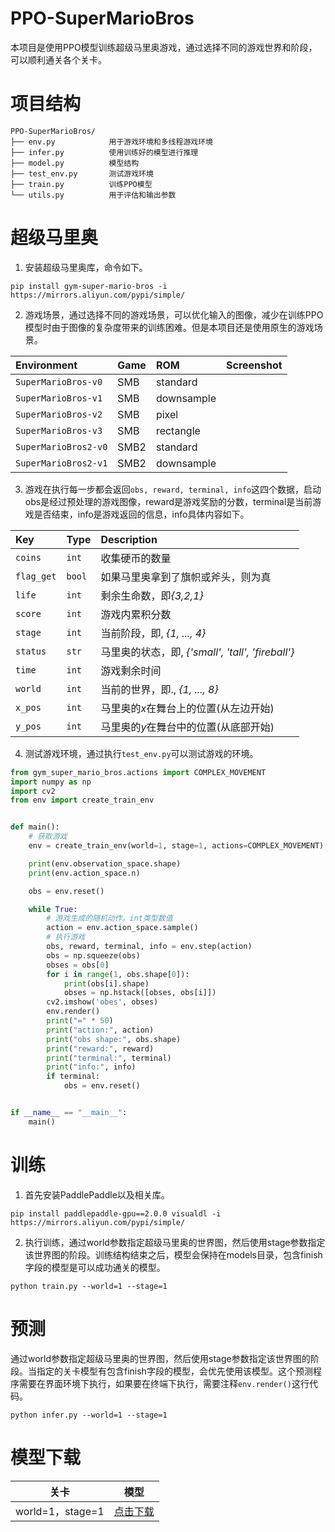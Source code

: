 # PPO-SuperMarioBros
本项目是使用PPO模型训练超级马里奥游戏，通过选择不同的游戏世界和阶段，可以顺利通关各个关卡。

# 项目结构
```shell script
PPO-SuperMarioBros/
├── env.py            用于游戏环境和多线程游戏环境
├── infer.py          使用训练好的模型进行推理
├── model.py          模型结构
├── test_env.py       测试游戏环境
├── train.py          训练PPO模型
└── utils.py          用于评估和输出参数
```

# 超级马里奥

1. 安装超级马里奥库，命令如下。
```shell
pip install gym-super-mario-bros -i https://mirrors.aliyun.com/pypi/simple/
```

2. 游戏场景，通过选择不同的游戏场景，可以优化输入的图像，减少在训练PPO模型时由于图像的复杂度带来的训练困难。但是本项目还是使用原生的游戏场景。
<table>
<thead>
<tr>
<th align="left">Environment</th>
<th align="left">Game</th>
<th align="left">ROM</th>
<th align="left">Screenshot</th>
</tr>
</thead>
<tbody>
<tr>
<td align="left"><code>SuperMarioBros-v0</code></td>
<td align="left">SMB</td>
<td align="left">standard</td>
<td align="left"><img alt="" src="https://warehouse-camo.ingress.cmh1.psfhosted.org/c4717c633d3823dda390ebc21bac34b18e7c22c3/68747470733a2f2f757365722d696d616765732e67697468756275736572636f6e74656e742e636f6d2f323138343436392f34303934383832302d33643135653563322d363833302d313165382d383164342d6563666166666565306131342e706e67"></td>
</tr>
<tr>
<td align="left"><code>SuperMarioBros-v1</code></td>
<td align="left">SMB</td>
<td align="left">downsample</td>
<td align="left"><img alt="" src="https://warehouse-camo.ingress.cmh1.psfhosted.org/e8eda56caeefcada9af67f43385ef1f48d0ac394/68747470733a2f2f757365722d696d616765732e67697468756275736572636f6e74656e742e636f6d2f323138343436392f34303934383831392d33636666366334382d363833302d313165382d383337332d3866616431363635616337322e706e67"></td>
</tr>
<tr>
<td align="left"><code>SuperMarioBros-v2</code></td>
<td align="left">SMB</td>
<td align="left">pixel</td>
<td align="left"><img alt="" src="https://warehouse-camo.ingress.cmh1.psfhosted.org/7f53e40eb716be49673cf41fb833486ab3ee104a/68747470733a2f2f757365722d696d616765732e67697468756275736572636f6e74656e742e636f6d2f323138343436392f34303934383831382d33636561303964342d363833302d313165382d386566612d3866333464386230356231312e706e67"></td>
</tr>
<tr>
<td align="left"><code>SuperMarioBros-v3</code></td>
<td align="left">SMB</td>
<td align="left">rectangle</td>
<td align="left"><img alt="" src="https://warehouse-camo.ingress.cmh1.psfhosted.org/51975e7cc634efb02ed92acfb56368733b25f4d9/68747470733a2f2f757365722d696d616765732e67697468756275736572636f6e74656e742e636f6d2f323138343436392f34303934383831372d33636436363030612d363833302d313165382d386162622d3963656536613331643337372e706e67"></td>
</tr>
<tr>
<td align="left"><code>SuperMarioBros2-v0</code></td>
<td align="left">SMB2</td>
<td align="left">standard</td>
<td align="left"><img alt="" src="https://warehouse-camo.ingress.cmh1.psfhosted.org/0618011a5c6cedb9dba051b8cf134ba51dd0777a/68747470733a2f2f757365722d696d616765732e67697468756275736572636f6e74656e742e636f6d2f323138343436392f34303934383832322d33643362383431322d363833302d313165382d383630622d6166333830326635333733662e706e67"></td>
</tr>
<tr>
<td align="left"><code>SuperMarioBros2-v1</code></td>
<td align="left">SMB2</td>
<td align="left">downsample</td>
<td align="left"><img alt="" src="https://warehouse-camo.ingress.cmh1.psfhosted.org/7c42437f4d2f447e192c088eab22739534c2d9be/68747470733a2f2f757365722d696d616765732e67697468756275736572636f6e74656e742e636f6d2f323138343436392f34303934383832312d33643264363161322d363833302d313165382d383738392d6139326537353061613961382e706e67"></td>
</tr></tbody></table>


3. 游戏在执行每一步都会返回`obs, reward, terminal, info`这四个数据，启动obs是经过预处理的游戏图像，reward是游戏奖励的分数，terminal是当前游戏是否结束，info是游戏返回的信息，info具体内容如下。

<table>
<thead>
<tr>
<th align="left">Key</th>
<th align="left">Type</th>
<th align="left">Description</th>
</tr>
</thead>
<tbody>
<tr>
<td align="left"><code>coins</code></td>
<td align="left"><code>int</code></td>
<td align="left">收集硬币的数量</td>
</tr>
<tr>
<td align="left"><code>flag_get</code></td>
<td align="left"><code>bool</code></td>
<td align="left">如果马里奥拿到了旗帜或斧头，则为真</td>
</tr>
<tr>
<td align="left"><code>life</code></td>
<td align="left"><code>int</code></td>
<td align="left">剩余生命数，即<em>{3,2,1}</em></td>
</tr>
<tr>
<td align="left"><code>score</code></td>
<td align="left"><code>int</code></td>
<td align="left">游戏内累积分数</td>
</tr>
<tr>
<td align="left"><code>stage</code></td>
<td align="left"><code>int</code></td>
<td align="left">当前阶段，即, <em>{1, ..., 4}</em></td>
</tr>
<tr>
<td align="left"><code>status</code></td>
<td align="left"><code>str</code></td>
<td align="left">马里奥的状态，即, <em>{'small', 'tall', 'fireball'}</em></td>
</tr>
<tr>
<td align="left"><code>time</code></td>
<td align="left"><code>int</code></td>
<td align="left">游戏剩余时间</td>
</tr>
<tr>
<td align="left"><code>world</code></td>
<td align="left"><code>int</code></td>
<td align="left">当前的世界，即., <em>{1, ..., 8}</em></td>
</tr>
<tr>
<td align="left"><code>x_pos</code></td>
<td align="left"><code>int</code></td>
<td align="left">马里奥的<em>x</em>在舞台上的位置(从左边开始)</td>
</tr>
<tr>
<td align="left"><code>y_pos</code></td>
<td align="left"><code>int</code></td>
<td align="left">马里奥的<em>y</em>在舞台中的位置(从底部开始)</td>
</tr></tbody></table>


4. 测试游戏环境，通过执行`test_env.py`可以测试游戏的环境。
```python
from gym_super_mario_bros.actions import COMPLEX_MOVEMENT
import numpy as np
import cv2
from env import create_train_env


def main():
    # 获取游戏
    env = create_train_env(world=1, stage=1, actions=COMPLEX_MOVEMENT)

    print(env.observation_space.shape)
    print(env.action_space.n)

    obs = env.reset()

    while True:
        # 游戏生成的随机动作，int类型数值
        action = env.action_space.sample()
        # 执行游戏
        obs, reward, terminal, info = env.step(action)
        obs = np.squeeze(obs)
        obses = obs[0]
        for i in range(1, obs.shape[0]):
            print(obs[i].shape)
            obses = np.hstack([obses, obs[i]])
        cv2.imshow('obes', obses)
        env.render()
        print("=" * 50)
        print("action:", action)
        print("obs shape:", obs.shape)
        print("reward:", reward)
        print("terminal:", terminal)
        print("info:", info)
        if terminal:
            obs = env.reset()


if __name__ == "__main__":
    main()
```

# 训练

1. 首先安装PaddlePaddle以及相关库。
```shell
pip install paddlepaddle-gpu==2.0.0 visualdl -i https://mirrors.aliyun.com/pypi/simple/
```


2. 执行训练，通过world参数指定超级马里奥的世界图，然后使用stage参数指定该世界图的阶段。训练结构结束之后，模型会保持在models目录，包含finish字段的模型是可以成功通关的模型。
```shell
python train.py --world=1 --stage=1
```

# 预测
通过world参数指定超级马里奥的世界图，然后使用stage参数指定该世界图的阶段。当指定的关卡模型有包含finish字段的模型，会优先使用该模型。这个预测程序需要在界面环境下执行，如果要在终端下执行，需要注释`env.render()`这行代码。
```shell
python infer.py --world=1 --stage=1
```

# 模型下载

| 关卡 | 模型 |
| :---: | :---: |
| world=1，stage=1 | [点击下载](https://resource.doiduoyi.com/#ake9ca1) |
